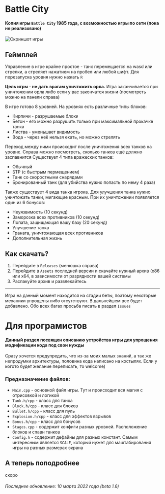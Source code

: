 # Battle City
#### Копия игры `Battle City` 1985 года, с возможностью игры по сети (пока не реализовано)
![Скриншот игры](https://i.imgur.com/2cd2Gdz.png)

## Геймплей
Управление в игре крайне простое - танк перемещается на wasd или стрелки, а стреляет нажатием на пробел или любой шифт. Для перезапуска уровня нужно нажать `R`

**Цель игры - не дать врагам уничтожить орла.** Игра заканчивается при уничтожении орла либо если у вас закончатся жизни (посмотреть можно на панели справа)

В игре готово 8 уровней. На уровнях есть различные типы блоков:
- Кирпичи - разрушаемые блоки
- Бетон - его можно разрушить только при максимальной прокачке танка
- Листва - уменьшает видимость
- Вода - через неё нельзя ехать, но можно стрелять

Переход между ними происходит после уничтожения всех танков на уровне. Справа можно посмотреть, сколько танков ещё должно заспавнится
Существует 4 типа вражеских танков:
- Обычный
- БТР (с быстрым пермещением)
- Танк со скоростными снарядами
- Бронированный танк (для убийства нужно попасть по нему 4 раза)

Также существует 4 вида танка игрока. Для улучшения танка нужно уничтожать танки, мигающие красным. При их уничтожении появляется один из 6 бонусов:
- Неуязвимость (10 секунд)
- Заморозка всех противников (10 секунд)
- Лопата, защищающая вашу базу (20 секунд)
- Улучшение танка
- Граната, уничтожающая всех противников
- Дополнительная жизнь

## Как скачать?
1) Перейдите в `Releases` (менюшка справа)
2) Перейдите в `Assets` последней версии и скачайте нужный архив (х86 или х64, в зависимости от разрядности вашей системы
3) Распакуйте архив и развлекайтесь
____
Игра на данный момент находится на стадии беты, поэтому некоторые механики упрощены либо отсутствуют. В дальнейшем все будет добавлено. Обо всех багах просьба писать в раздел `Issues`

# Для програмистов
#### Данный раздел посвящен описанию устройства игры для упрощения модификации кода под свои нужды
Сразу хочется предупредить, что из-за моих малых знаний, а так же непродумки архитектуры, половина кода написано на костылях. Если у когото будет желание переписать, то welcome)

### Предназначение файлов:
- `Main.cpp` - основной файл игры. Тут и происходит вся магия с отрисовкой и логикой
- `Tank.h/cpp` - класс для танка
- `Block.h/cpp` - класс для блоков
- `Bullet.h/cpp` - класс для пуль
- `Explosion.h/cpp` - класс для эффектов взрывов
- `Bonus.h/cpp` - класс для бонусов
- `Stages.cpp` - содержит конфиги разных уровней. Расположение блоков и спавн танков
- `Config.h` - содержит дефайны для разных констант. Самым интересным является `SCALE`, который нужет для маштабирования игры на разных размерах экрана

## А теперь поподробнее
скоро

###### Последнее обновление: 10 марта 2022 года (beta 1.6)

